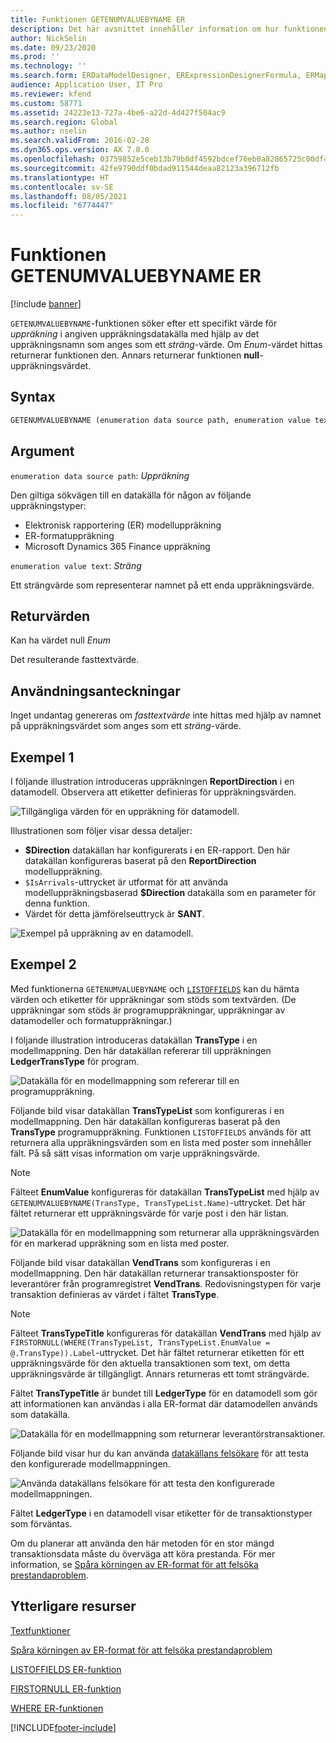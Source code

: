 ```yaml
---
title: Funktionen GETENUMVALUEBYNAME ER
description: Det här avsnittet innehåller information om hur funktionen GETENUMVALUEBYNAME elektronisk rapportering (ER) används.
author: NickSelin
ms.date: 09/23/2020
ms.prod: ''
ms.technology: ''
ms.search.form: ERDataModelDesigner, ERExpressionDesignerFormula, ERMappedFormatDesigner, ERModelMappingDesigner
audience: Application User, IT Pro
ms.reviewer: kfend
ms.custom: 58771
ms.assetid: 24223e13-727a-4be6-a22d-4d427f504ac9
ms.search.region: Global
ms.author: nselin
ms.search.validFrom: 2016-02-28
ms.dyn365.ops.version: AX 7.0.0
ms.openlocfilehash: 03759852e5ceb13b79b0df4592bdcef76eb0a82865725c00df40b9cc5f786240
ms.sourcegitcommit: 42fe9790ddf0bdad911544deaa82123a396712fb
ms.translationtype: HT
ms.contentlocale: sv-SE
ms.lasthandoff: 08/05/2021
ms.locfileid: "6774447"
---
```

# <a name="getenumvaluebyname-er-function"></a>Funktionen GETENUMVALUEBYNAME ER

[!include [banner](../includes/banner.md)]

`GETENUMVALUEBYNAME`-funktionen söker efter ett specifikt värde för *uppräkning* i angiven uppräkningsdatakälla med hjälp av det uppräkningsnamn som anges som ett *sträng*-värde. Om *Enum*-värdet hittas returnerar funktionen den. Annars returnerar funktionen **null**-uppräkningsvärdet.

## <a name="syntax"></a>Syntax

```vb
GETENUMVALUEBYNAME (enumeration data source path, enumeration value text)
```

## <a name="arguments"></a>Argument

`enumeration data source path`: *Uppräkning*

Den giltiga sökvägen till en datakälla för någon av följande uppräkningstyper:

- Elektronisk rapportering (ER) modelluppräkning
- ER-formatuppräkning
- Microsoft Dynamics 365 Finance uppräkning

`enumeration value text`: *Sträng*

Ett strängvärde som representerar namnet på ett enda uppräkningsvärde.

## <a name="return-values"></a>Returvärden

Kan ha värdet null *Enum*

Det resulterande fasttextvärde.

## <a name="usage-notes"></a>Användningsanteckningar

Inget undantag genereras om *fasttextvärde* inte hittas med hjälp av namnet på uppräkningsvärdet som anges som ett *sträng*-värde.

## <a name="example-1"></a>Exempel 1

I följande illustration introduceras uppräkningen **ReportDirection** i en datamodell. Observera att etiketter definieras för uppräkningsvärden.

![Tillgängliga värden för en uppräkning för datamodell.](./media/ER-data-model-enumeration-values.PNG)

Illustrationen som följer visar dessa detaljer:

- **$Direction** datakällan har konfigurerats i en ER-rapport. Den här datakällan konfigureras baserat på den **ReportDirection** modelluppräkning.
- `$IsArrivals`-uttrycket är utformat för att använda modelluppräkningsbaserad **$Direction** datakälla som en parameter för denna funktion.
- Värdet för detta jämförelseuttryck är **SANT**.

![Exempel på uppräkning av en datamodell.](./media/ER-data-model-enumeration-usage.PNG)

## <a name="example-2"></a>Exempel 2

Med funktionerna `GETENUMVALUEBYNAME` och [`LISTOFFIELDS`](er-functions-list-listoffields.md) kan du hämta värden och etiketter för uppräkningar som stöds som textvärden. (De uppräkningar som stöds är programuppräkningar, uppräkningar av datamodeller och formatuppräkningar.)

I följande illustration introduceras datakällan **TransType** i en modellmappning. Den här datakällan refererar till uppräkningen **LedgerTransType** för program.

![Datakälla för en modellmappning som refererar till en programuppräkning.](./media/er-functions-text-getenumvaluebyname-example2-1.png)

Följande bild visar datakällan **TransTypeList** som konfigureras i en modellmappning. Den här datakällan konfigureras baserat på den **TransType** programuppräkning. Funktionen `LISTOFFIELDS` används för att returnera alla uppräkningsvärden som en lista med poster som innehåller fält. På så sätt visas information om varje uppräkningsvärde.

> [!NOTE]
> Fälteet **EnumValue** konfigureras för datakällan **TransTypeList** med hjälp av `GETENUMVALUEBYNAME(TransType, TransTypeList.Name)`-uttrycket. Det här fältet returnerar ett uppräkningsvärde för varje post i den här listan.

![Datakälla för en modellmappning som returnerar alla uppräkningsvärden för en markerad uppräkning som en lista med poster.](./media/er-functions-text-getenumvaluebyname-example2-2.png)

Följande bild visar datakällan **VendTrans** som konfigureras i en modellmappning. Den här datakällan returnerar transaktionsposter för leverantörer från programregistret **VendTrans**. Redovisningstypen för varje transaktion definieras av värdet i fältet **TransType**.

> [!NOTE]
> Fälteet **TransTypeTitle** konfigureras för datakällan **VendTrans** med hjälp av `FIRSTORNULL(WHERE(TransTypeList, TransTypeList.EnumValue = @.TransType)).Label`-uttrycket. Det här fältet returnerar etiketten för ett uppräkningsvärde för den aktuella transaktionen som text, om detta uppräkningsvärde är tillgängligt. Annars returneras ett tomt strängvärde.
>
> Fältet **TransTypeTitle** är bundet till **LedgerType** för en datamodell som gör att informationen kan användas i alla ER-format där datamodellen används som datakälla.

![Datakälla för en modellmappning som returnerar leverantörstransaktioner.](./media/er-functions-text-getenumvaluebyname-example2-3.png)

Följande bild visar hur du kan använda [datakällans felsökare](er-debug-data-sources.md) för att testa den konfigurerade modellmappningen.

![Använda datakällans felsökare för att testa den konfigurerade modellmappningen.](./media/er-functions-text-getenumvaluebyname-example2-4.gif)

Fältet **LedgerType** i en datamodell visar etiketter för de transaktionstyper som förväntas.

Om du planerar att använda den här metoden för en stor mängd transaktionsdata måste du överväga att köra prestanda. För mer information, se [Spåra körningen av ER-format för att felsöka prestandaproblem](trace-execution-er-troubleshoot-perf.md).

## <a name="additional-resources"></a>Ytterligare resurser

[Textfunktioner](er-functions-category-text.md)

[Spåra körningen av ER-format för att felsöka prestandaproblem](trace-execution-er-troubleshoot-perf.md)

[LISTOFFIELDS ER-funktion](er-functions-list-listoffields.md)

[FIRSTORNULL ER-funktion](er-functions-list-firstornull.md)

[WHERE ER-funktionen](er-functions-list-where.md)


[!INCLUDE[footer-include](../../../includes/footer-banner.md)]